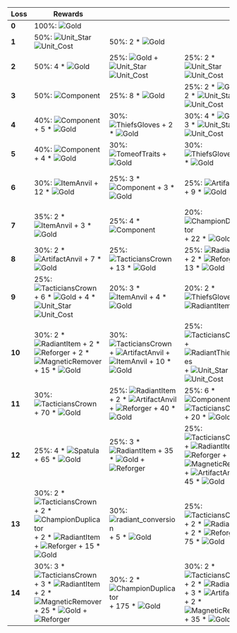 | ****Loss**** | **Rewards**                                                                                                                                                                                                                                                                                                                                  |                                                                                                                                                                                                                                                            |                                                                                                                                                                                                                                                                                                                                                                                              |                                                                                                                                                                                                                                                                                                                                 |                                                                                                                                    |
| -            | -                                                                                                                                                                                                                                                                                                                                            | -                                                                                                                                                                                                                                                          | -                                                                                                                                                                                                                                                                                                                                                                                            | -                                                                                                                                                                                                                                                                                                                               | -                                                                                                                                  |
| **0**        | 100%: ![Gold](../../tftspecs/icon/rewards/Gold.png)                                                                                                                                                                                                                                                                                          |                                                                                                                                                                                                                                                            |                                                                                                                                                                                                                                                                                                                                                                                              |                                                                                                                                                                                                                                                                                                                                 |                                                                                                                                    |
| **1**        | 50%: ![Unit_Star](../../tftspecs/icon/rewards/Champion_Star_1.png)![Unit_Cost](../../tftspecs/icon/rewards/Champion_Cost_2.png)                                                                                                                                                                                                              | 50%: 2 * ![Gold](../../tftspecs/icon/rewards/Gold.png)                                                                                                                                                                                                     |                                                                                                                                                                                                                                                                                                                                                                                              |                                                                                                                                                                                                                                                                                                                                 |                                                                                                                                    |
| **2**        | 50%: 4 * ![Gold](../../tftspecs/icon/rewards/Gold.png)                                                                                                                                                                                                                                                                                       | 25%: ![Gold](../../tftspecs/icon/rewards/Gold.png) + ![Unit_Star](../../tftspecs/icon/rewards/Champion_Star_1.png)![Unit_Cost](../../tftspecs/icon/rewards/Champion_Cost_3.png)                                                                            | 25%: 2 * ![Unit_Star](../../tftspecs/icon/rewards/Champion_Star_1.png)![Unit_Cost](../../tftspecs/icon/rewards/Champion_Cost_2.png)                                                                                                                                                                                                                                                          |                                                                                                                                                                                                                                                                                                                                 |                                                                                                                                    |
| **3**        | 50%: ![Component](../../tftspecs/icon/rewards/Component.jpg)                                                                                                                                                                                                                                                                                 | 25%: 8 * ![Gold](../../tftspecs/icon/rewards/Gold.png)                                                                                                                                                                                                     | 25%: 2 * ![Gold](../../tftspecs/icon/rewards/Gold.png) + 2 * ![Unit_Star](../../tftspecs/icon/rewards/Champion_Star_1.png)![Unit_Cost](../../tftspecs/icon/rewards/Champion_Cost_3.png)                                                                                                                                                                                                      |                                                                                                                                                                                                                                                                                                                                 |                                                                                                                                    |
| **4**        | 40%: ![Component](../../tftspecs/icon/rewards/Component.jpg) + 5 * ![Gold](../../tftspecs/icon/rewards/Gold.png)                                                                                                                                                                                                                             | 30%: ![ThiefsGloves](../../tftitems/icon/set9/Craftable/ThiefsGloves.png) + 2 * ![Gold](../../tftspecs/icon/rewards/Gold.png)                                                                                                                              | 30%: 4 * ![Gold](../../tftspecs/icon/rewards/Gold.png) + 3 * ![Unit_Star](../../tftspecs/icon/rewards/Champion_Star_1.png)![Unit_Cost](../../tftspecs/icon/rewards/Champion_Cost_3.png)                                                                                                                                                                                                      |                                                                                                                                                                                                                                                                                                                                 |                                                                                                                                    |
| **5**        | 40%: ![Component](../../tftspecs/icon/rewards/Component.jpg) + 4 * ![Gold](../../tftspecs/icon/rewards/Gold.png)                                                                                                                                                                                                                             | 30%: ![TomeofTraits](../../tftspecs/icon/rewards/TomeofTraits.png) + ![Gold](../../tftspecs/icon/rewards/Gold.png)                                                                                                                                         | 30%: ![ThiefsGloves](../../tftitems/icon/set9/Craftable/ThiefsGloves.png) + 9 * ![Gold](../../tftspecs/icon/rewards/Gold.png)                                                                                                                                                                                                                                                                |                                                                                                                                                                                                                                                                                                                                 |                                                                                                                                    |
| **6**        | 30%: ![ItemAnvil](../../tftspecs/icon/rewards/ItemAnvil.png) + 12 * ![Gold](../../tftspecs/icon/rewards/Gold.png)                                                                                                                                                                                                                            | 25%: 3 * ![Component](../../tftspecs/icon/rewards/Component.jpg) + 3 * ![Gold](../../tftspecs/icon/rewards/Gold.png)                                                                                                                                       | 25%: ![ArtifactAnvil](../../tftspecs/icon/rewards/ArtifactAnvil.png) + 9 * ![Gold](../../tftspecs/icon/rewards/Gold.png)                                                                                                                                                                                                                                                                     | 20%: ![BlacksmithsGloves](../../tftitems/icon/set9/Artifacts/BlacksmithsGloves.png) + 5 * ![Gold](../../tftspecs/icon/rewards/Gold.png)                                                                                                                                                                                         |                                                                                                                                    |
| **7**        | 35%: 2 * ![ItemAnvil](../../tftspecs/icon/rewards/ItemAnvil.png) + 3 * ![Gold](../../tftspecs/icon/rewards/Gold.png)                                                                                                                                                                                                                         | 25%: 4 * ![Component](../../tftspecs/icon/rewards/Component.jpg)                                                                                                                                                                                           | 20%: ![ChampionDuplicator](../../tftspecs/icon/rewards/ChampionDuplicator.png) + 22 * ![Gold](../../tftspecs/icon/rewards/Gold.png)                                                                                                                                                                                                                                                          | 20%: ![Reforger](../../tftspecs/icon/rewards/Reforger.png) + ![RadiantItem](../../tftspecs/icon/rewards/RadiantItem.png) + 5 * ![Gold](../../tftspecs/icon/rewards/Gold.png)                                                                                                                                                    |                                                                                                                                    |
| **8**        | 30%: 2 * ![ArtifactAnvil](../../tftspecs/icon/rewards/ArtifactAnvil.png) + 7 * ![Gold](../../tftspecs/icon/rewards/Gold.png)                                                                                                                                                                                                                 | 25%: ![TacticiansCrown](../../tftitems/icon/set9/Crown/ForceofNature.png) + 13 * ![Gold](../../tftspecs/icon/rewards/Gold.png)                                                                                                                             | 25%: ![RadiantItem](../../tftspecs/icon/rewards/RadiantItem.png) + 2 * ![Reforger](../../tftspecs/icon/rewards/Reforger.png) + 13 * ![Gold](../../tftspecs/icon/rewards/Gold.png)                                                                                                                                                                                                            | 20%: 32 * ![Gold](../../tftspecs/icon/rewards/Gold.png) + 2 * ![Unit_Star](../../tftspecs/icon/rewards/Champion_Star_1.png)![Unit_Cost](../../tftspecs/icon/rewards/Champion_Cost_5.png)                                                                                                                                        |                                                                                                                                    |
| **9**        | 25%: ![TacticiansCrown](../../tftitems/icon/set9/Crown/ForceofNature.png) + 6 * ![Gold](../../tftspecs/icon/rewards/Gold.png) + 4 * ![Unit_Star](../../tftspecs/icon/rewards/Champion_Star_1.png)![Unit_Cost](../../tftspecs/icon/rewards/Champion_Cost_4.png)                                                                               | 20%: 3 * ![ItemAnvil](../../tftspecs/icon/rewards/ItemAnvil.png) + 4 * ![Gold](../../tftspecs/icon/rewards/Gold.png)                                                                                                                                       | 20%: 2 * ![ThiefsGloves](../../tftitems/icon/set9/Craftable/ThiefsGloves.png) + ![RadiantItem](../../tftspecs/icon/rewards/RadiantItem.png)                                                                                                                                                                                                                                                  | 20%: ![RadiantItem](../../tftspecs/icon/rewards/RadiantItem.png) + ![ArtifactAnvil](../../tftspecs/icon/rewards/ArtifactAnvil.png) + ![Reforger](../../tftspecs/icon/rewards/Reforger.png) + 4 * ![Gold](../../tftspecs/icon/rewards/Gold.png)                                                                                  | 15%: 4 * ![Component](../../tftspecs/icon/rewards/Component.jpg) + 2 * ![Spatula](../../tftitems/icon/set9/Components/Spatula.png) |
| **10**       | 30%: 2 * ![RadiantItem](../../tftspecs/icon/rewards/RadiantItem.png) + 2 * ![Reforger](../../tftspecs/icon/rewards/Reforger.png) + 2 * ![MagneticRemover](../../tftspecs/icon/rewards/MagneticRemover.png) + 15 * ![Gold](../../tftspecs/icon/rewards/Gold.png)                                                                              | 30%: ![TacticiansCrown](../../tftitems/icon/set9/Crown/ForceofNature.png) + ![ArtifactAnvil](../../tftspecs/icon/rewards/ArtifactAnvil.png) + ![ItemAnvil](../../tftspecs/icon/rewards/ItemAnvil.png) + 10 * ![Gold](../../tftspecs/icon/rewards/Gold.png) | 25%: ![TacticiansCrown](../../tftitems/icon/set9/Crown/ForceofNature.png) + ![RadiantThiefsGloves](../../tftitems/icon/set9/Radiant/RadientThiefsGloves.png) + ![Unit_Star](../../tftspecs/icon/rewards/Champion_Star_1.png)![Unit_Cost](../../tftspecs/icon/rewards/Champion_Cost_5.png)                                                                                                    | 15%: ![ChampionDuplicator](../../tftspecs/icon/rewards/ChampionDuplicator.png) + ![RadiantItem](../../tftspecs/icon/rewards/RadiantItem.png) + ![Reforger](../../tftspecs/icon/rewards/Reforger.png) + ![MagneticRemover](../../tftspecs/icon/rewards/MagneticRemover.png) + 35 * ![Gold](../../tftspecs/icon/rewards/Gold.png) |                                                                                                                                    |
| **11**       | 30%: ![TacticiansCrown](../../tftitems/icon/set9/Crown/ForceofNature.png) + 70 * ![Gold](../../tftspecs/icon/rewards/Gold.png)                                                                                                                                                                                                               | 25%: ![RadiantItem](../../tftspecs/icon/rewards/RadiantItem.png) + 2 * ![ArtifactAnvil](../../tftspecs/icon/rewards/ArtifactAnvil.png) + ![Reforger](../../tftspecs/icon/rewards/Reforger.png) + 40 * ![Gold](../../tftspecs/icon/rewards/Gold.png)        | 25%: 6 * ![Component](../../tftspecs/icon/rewards/Component.jpg) + ![TacticiansCrown](../../tftitems/icon/set9/Crown/ForceofNature.png) + 20 * ![Gold](../../tftspecs/icon/rewards/Gold.png)                                                                                                                                                                                                 | 20%: 3 * ![RadiantThiefsGloves](../../tftitems/icon/set9/Radiant/RadientThiefsGloves.png) + 10 * ![Gold](../../tftspecs/icon/rewards/Gold.png)                                                                                                                                                                                  |                                                                                                                                    |
| **12**       | 25%: 4 * ![Spatula](../../tftitems/icon/set9/Components/Spatula.png) + 65 * ![Gold](../../tftspecs/icon/rewards/Gold.png)                                                                                                                                                                                                                    | 25%: 3 * ![RadiantItem](../../tftspecs/icon/rewards/RadiantItem.png) + 35 * ![Gold](../../tftspecs/icon/rewards/Gold.png) + ![Reforger](../../tftspecs/icon/rewards/Reforger.png)                                                                          | 25%: ![TacticiansCrown](../../tftitems/icon/set9/Crown/ForceofNature.png) + ![RadiantItem](../../tftspecs/icon/rewards/RadiantItem.png) + ![Reforger](../../tftspecs/icon/rewards/Reforger.png) + ![MagneticRemover](../../tftspecs/icon/rewards/MagneticRemover.png) + ![ArtifactAnvil](../../tftspecs/icon/rewards/ArtifactAnvil.png) + 45 * ![Gold](../../tftspecs/icon/rewards/Gold.png) | 25%: ![radiant_conversion](../../tftspecs/icon/rewards/radiant_conversion.png) + 5 * ![Gold](../../tftspecs/icon/rewards/Gold.png)                                                                                                                                                                                              |                                                                                                                                    |
| **13**       | 30%: 2 * ![TacticiansCrown](../../tftitems/icon/set9/Crown/ForceofNature.png) + 2 * ![ChampionDuplicator](../../tftspecs/icon/rewards/ChampionDuplicator.png) + 2 * ![RadiantItem](../../tftspecs/icon/rewards/RadiantItem.png) + ![Reforger](../../tftspecs/icon/rewards/Reforger.png) + 15 * ![Gold](../../tftspecs/icon/rewards/Gold.png) | 30%: ![radiant_conversion](../../tftspecs/icon/rewards/radiant_conversion.png) + 5 * ![Gold](../../tftspecs/icon/rewards/Gold.png)                                                                                                                         | 25%: ![TacticiansCrown](../../tftitems/icon/set9/Crown/ForceofNature.png) + 2 * ![RadiantItem](../../tftspecs/icon/rewards/RadiantItem.png) + 2 * ![Reforger](../../tftspecs/icon/rewards/Reforger.png) + 75 * ![Gold](../../tftspecs/icon/rewards/Gold.png)                                                                                                                                 | 15%: ![TacticiansCrown](../../tftitems/icon/set9/Crown/ForceofNature.png) + ![RadiantItem](../../tftspecs/icon/rewards/RadiantItem.png) + 2 * ![ItemAnvil](../../tftspecs/icon/rewards/ItemAnvil.png) + ![Reforger](../../tftspecs/icon/rewards/Reforger.png) + 50 * ![Gold](../../tftspecs/icon/rewards/Gold.png)              |                                                                                                                                    |
| **14**       | 30%: 3 * ![TacticiansCrown](../../tftitems/icon/set9/Crown/ForceofNature.png) + 3 * ![RadiantItem](../../tftspecs/icon/rewards/RadiantItem.png) + 2 * ![MagneticRemover](../../tftspecs/icon/rewards/MagneticRemover.png) + 25 * ![Gold](../../tftspecs/icon/rewards/Gold.png) + ![Reforger](../../tftspecs/icon/rewards/Reforger.png)       | 30%: 2 * ![ChampionDuplicator](../../tftspecs/icon/rewards/ChampionDuplicator.png) + 175 * ![Gold](../../tftspecs/icon/rewards/Gold.png)                                                                                                                   | 30%: 2 * ![TacticiansCrown](../../tftitems/icon/set9/Crown/ForceofNature.png) + 2 * ![RadiantItem](../../tftspecs/icon/rewards/RadiantItem.png) + 3 * ![ArtifactAnvil](../../tftspecs/icon/rewards/ArtifactAnvil.png) + 2 * ![MagneticRemover](../../tftspecs/icon/rewards/MagneticRemover.png) + 35 * ![Gold](../../tftspecs/icon/rewards/Gold.png)                                         | 10%: ![Unit_Star](../../tftspecs/icon/rewards/Champion_Star_3.png)![Unit_Cost](../../tftspecs/icon/rewards/Champion_Cost_5.png) + ![Gold](../../tftspecs/icon/rewards/Gold.png)                                                                                                                                                 |                                                                                                                                    |